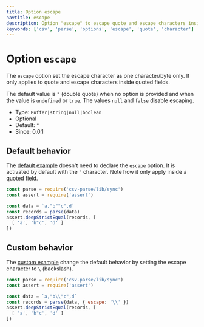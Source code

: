 ```yaml
---
title: Option escape
navtitle: escape
description: Option "escape" to escape quote and escape characters inside quoted fileds.
keywords: ['csv', 'parse', 'options', 'escape', 'quote', 'character']
---
```


# Option `escape`

The `escape` option set the escape character as one character/byte only. It only applies to quote and escape characters inside quoted fields.

The default value is `"` (double quote) when no option is provided and when the value is `undefined` or `true`. The values `null` and `false` disable escaping.

* Type: `Buffer|string|null|boolean`
* Optional
* Default: `"`
* Since: 0.0.1

## Default behavior

The [default example](https://github.com/adaltas/node-csv-parse/blob/master/samples/option.escape.default.js) doesn't need to declare the `escape` option. It is activated by default with the `"` character. Note how it only apply inside a quoted field.

```js
const parse = require('csv-parse/lib/sync')
const assert = require('assert')

const data = `a,"b""c",d`
const records = parse(data)
assert.deepStrictEqual(records, [
  [ 'a', 'b"c', 'd' ]
])
```

## Custom behavior

The [custom example](https://github.com/adaltas/node-csv-parse/blob/master/samples/option.escape.custom.js) change the default behavior by setting the escape character to `\` (backslash).

```js
const parse = require('csv-parse/lib/sync')
const assert = require('assert')

const data = `a,"b\\"c",d`
const records = parse(data, { escape: '\\' })
assert.deepStrictEqual(records, [
  [ 'a', 'b"c', 'd' ]
])
```
